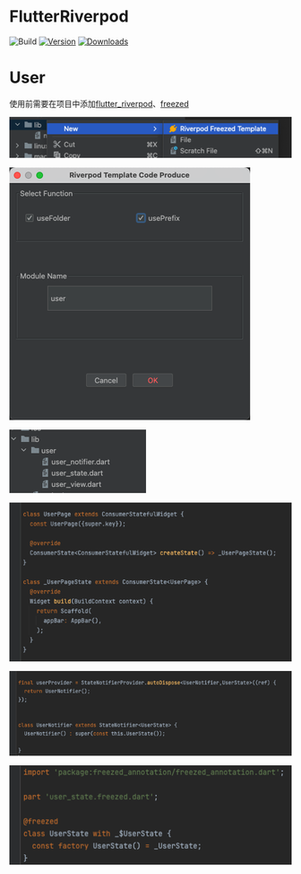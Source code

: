 # FlutterRiverpod

![Build](https://github.com/LiuPack/FlutterRiverpod/workflows/Build/badge.svg)
[![Version](https://img.shields.io/jetbrains/plugin/v/MARKETPLACE_ID.svg)](https://plugins.jetbrains.com/plugin/MARKETPLACE_ID)
[![Downloads](https://img.shields.io/jetbrains/plugin/d/MARKETPLACE_ID.svg)](https://plugins.jetbrains.com/plugin/MARKETPLACE_ID)

# User

使用前需要在项目中添加[flutter_riverpod](https://pub.dev/packages/flutter_riverpod)、[freezed](https://pub.dev/packages/freezed)

![Open](screen/1.png)

![Edit](screen/2.png)

![Create](screen/6.png)

![Create](screen/5.png)

![Create](screen/3.png)

![Create](screen/4.png)